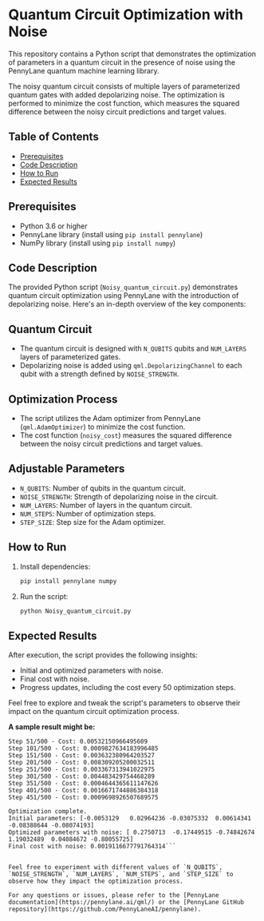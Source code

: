 # Quantum Circuit Optimization with Noise

This repository contains a Python script that demonstrates the optimization of parameters in a quantum circuit in the presence of noise using the PennyLane quantum machine learning library.

The noisy quantum circuit consists of multiple layers of parameterized quantum gates with added depolarizing noise. The optimization is performed to minimize the cost function, which measures the squared difference between the noisy circuit predictions and target values.

## Table of Contents
- [Prerequisites](#prerequisites)
- [Code Description](#code-description)
- [How to Run](#how-to-run)
- [Expected Results](#expected-results)

## Prerequisites
- Python 3.6 or higher
- PennyLane library (install using `pip install pennylane`)
- NumPy library (install using `pip install numpy`)

## Code Description

The provided Python script (`Noisy_quantum_circuit.py`) demonstrates quantum circuit optimization using PennyLane with the introduction of depolarizing noise. Here's an in-depth overview of the key components:

## Quantum Circuit

- The quantum circuit is designed with `N_QUBITS` qubits and `NUM_LAYERS` layers of parameterized gates.
- Depolarizing noise is added using `qml.DepolarizingChannel` to each qubit with a strength defined by `NOISE_STRENGTH`.

## Optimization Process

- The script utilizes the Adam optimizer from PennyLane (`qml.AdamOptimizer`) to minimize the cost function.
- The cost function (`noisy_cost`) measures the squared difference between the noisy circuit predictions and target values.

## Adjustable Parameters

- `N_QUBITS`: Number of qubits in the quantum circuit.
- `NOISE_STRENGTH`: Strength of depolarizing noise in the circuit.
- `NUM_LAYERS`: Number of layers in the quantum circuit.
- `NUM_STEPS`: Number of optimization steps.
- `STEP_SIZE`: Step size for the Adam optimizer.

## How to Run

1. Install dependencies:
    ```bash
    pip install pennylane numpy
    ```

2. Run the script:
    ```bash
    python Noisy_quantum_circuit.py
    ```

## Expected Results

After execution, the script provides the following insights:

- Initial and optimized parameters with noise.
- Final cost with noise.
- Progress updates, including the cost every 50 optimization steps.

Feel free to explore and tweak the script's parameters to observe their impact on the quantum circuit optimization process.

**A sample result might be:** 

```Step 1/500 - Cost: 0.42117200580613057
Step 51/500 - Cost: 0.00532150966495609
Step 101/500 - Cost: 0.0009827634183996485
Step 151/500 - Cost: 0.003632380964203527
Step 201/500 - Cost: 0.008309205200032511
Step 251/500 - Cost: 0.003367313941022975
Step 301/500 - Cost: 0.004483429754468289
Step 351/500 - Cost: 0.0004644365611147626
Step 401/500 - Cost: 0.0016671744886384318
Step 451/500 - Cost: 0.0009698926507689575

Optimization complete.
Initial parameters: [-0.0053129   0.02964236 -0.03075332  0.00614341 -0.08388644 -0.08074193]
Optimized parameters with noise: [ 0.2750713  -0.17449515 -0.74842674  1.19032489  0.04084672 -0.80055725]
Final cost with noise: 0.0019116677791764314```


Feel free to experiment with different values of `N_QUBITS`, `NOISE_STRENGTH`, `NUM_LAYERS`, `NUM_STEPS`, and `STEP_SIZE` to observe how they impact the optimization process.

For any questions or issues, please refer to the [PennyLane documentation](https://pennylane.ai/qml/) or the [PennyLane GitHub repository](https://github.com/PennyLaneAI/pennylane).



